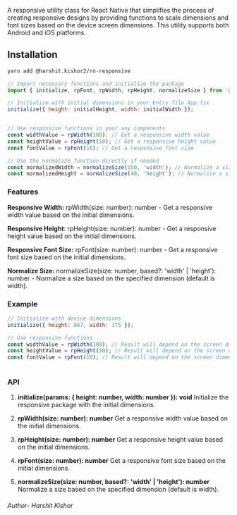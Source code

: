 
A responsive utility class for React Native that simplifies the process of creating responsive designs by providing functions to scale dimensions and font sizes based on the device screen dimensions. This utility supports both Android and iOS platforms.

## Installation

```bash
yarn add @harshit.kishor2/rn-responsive
```

```javascript
// Import necessary functions and initialize the package
import { initialize, rpFont, rpWidth, rpHeight, normalizeSize } from '@harshit.kishor2/rn-responsive';

// Initialize with initial dimensions in your Entry file App.tsx
initialize({ height: initialHeight, width: initialWidth });


// Use responsive functions in your any components
const widthValue = rpWidth(100); // Get a responsive width value
const heightValue = rpHeight(50); // Get a responsive height value
const fontValue = rpFont(16); // Get a responsive font size

// Use the normalize function directly if needed
const normalizedWidth = normalizeSize(150, 'width'); // Normalize a size based on width
const normalizedHeight = normalizeSize(40, 'height'); // Normalize a size based on height

```


### Features
**Responsive Width:** rpWidth(size: number): number - Get a responsive width value based on the initial dimensions.

**Responsive Height**: rpHeight(size: number): number - Get a responsive height value based on the initial dimensions.

**Responsive Font Size:** rpFont(size: number): number - Get a responsive font size based on the initial dimensions.

**Normalize Size:** normalizeSize(size: number, based?: 'width' | 'height'): number - Normalize a size based on the specified dimension (default is width).


### Example

```javascript
// Initialize with device dimensions
initialize({ height: 667, width: 375 });

// Use responsive functions
const widthValue = rpWidth(100); // Result will depend on the screen dimensions
const heightValue = rpHeight(50); // Result will depend on the screen dimensions
const fontValue = rpFont(16); // Result will depend on the screen dimensions
 
```


### API

1. **initialize(params: { height: number, width: number }): void**
Initialize the responsive package with the initial dimensions.

2. **rpWidth(size: number): number**
Get a responsive width value based on the initial dimensions.

3. **rpHeight(size: number): number**
Get a responsive height value based on the initial dimensions.

4. **rpFont(size: number): number**
Get a responsive font size based on the initial dimensions.

5. **normalizeSize(size: number, based?: 'width' | 'height'): number**
Normalize a size based on the specified dimension (default is width).


###### Author- Harshit Kishor